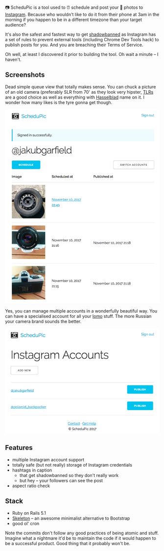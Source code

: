 📷 ScheduPic is a tool used to ⏰ schedule and post your 🌁 photos to [Instagram](http://instagram.com/). Because who wouldn't like to do it from their phone at 3am in the morning if you happen to be in a different timezone than your target audience?

It's also the safest and fastest way to get [shadowbanned](https://later.com/blog/instagram-shadowban/) as Instagram has a set of rules to prevent external tools (including Chrome Dev Tools hack) to publish posts for you. And you are breaching their Terms of Service.

Oh well, at least I discovered it prior to building the tool. Oh wait a minute – I haven't.

## Screenshots

Dead simple queue view that totally makes sense. You can chuck a picture of an old camera (preferably SLR from 70' as they look very hipster, [TLRs](https://en.wikipedia.org/wiki/Twin-lens_reflex_camera) are a good choice as well as everything with [Hasselblad](http://www.hasselblad.com/) name on it. I wonder how many likes is the tyre gonna get though.

![Queue view](queue.png)

Yes, you can manage multiple accounts in a wonderfully beautiful way. You can have a specialised account for all your [lomo](https://en.wikipedia.org/wiki/Lomography) stuff. The more Russian your camera brand sounds the better.

![Multiple accounts](accounts.png)

## Features

* multiple Instagram account support
* totally safe (but not really) storage of Instagram credentials
* hashtags in caption
  * that get shadowbanned so they don't really work
  * but hey – your followers can see the post
* aspect ratio check

## Stack

* Ruby on Rails 5.1
* [Skeleton](getskeleton.com) – an awesome minimalist alternative to Bootstrap
* good ol' cron

Note the commits don't follow any good practices of being atomic and stuff. Imagine what a nightmare it'd be to maintain the code if it would happen to be a successful product. Good thing that it probably won't be.
